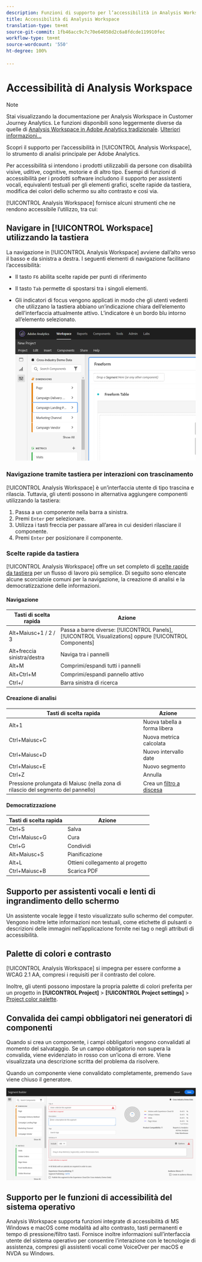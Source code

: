 ```yaml
---
description: Funzioni di supporto per l’accessibilità in Analysis Workspace
title: Accessibilità di Analysis Workspace
translation-type: tm+mt
source-git-commit: 1fb46acc9c7c70e64058d2c6a8fdcde119910fec
workflow-type: tm+mt
source-wordcount: '550'
ht-degree: 100%

---
```



# Accessibilità di Analysis Workspace

>[!NOTE]
>
>Stai visualizzando la documentazione per Analysis Workspace in Customer Journey Analytics. Le funzioni disponibili sono leggermente diverse da quelle di [Analysis Workspace in Adobe Analytics tradizionale](https://docs.adobe.com/content/help/it-IT/analytics/analyze/analysis-workspace/home.html). [Ulteriori informazioni...](/help/getting-started/cja-aa.md)

Scopri il supporto per l’accessibilità in [!UICONTROL Analysis Workspace], lo strumento di analisi principale per Adobe Analytics.

Per accessibilità si intendono i prodotti utilizzabili da persone con disabilità visive, uditive, cognitive, motorie e di altro tipo. Esempi di funzioni di accessibilità per i prodotti software includono il supporto per assistenti vocali, equivalenti testuali per gli elementi grafici, scelte rapide da tastiera, modifica dei colori dello schermo su alto contrasto e così via.

[!UICONTROL Analysis Workspace] fornisce alcuni strumenti che ne rendono accessibile l’utilizzo, tra cui:

## Navigare in [!UICONTROL Workspace] utilizzando la tastiera

La navigazione in [!UICONTROL Analysis Workspace] avviene dall’alto verso il basso e da sinistra a destra. I seguenti elementi di navigazione facilitano l’accessibilità:

* Il tasto `F6` abilita scelte rapide per punti di riferimento
* Il tasto `Tab` permette di spostarsi tra i singoli elementi.
* Gli indicatori di focus vengono applicati in modo che gli utenti vedenti che utilizzano la tastiera abbiano un’indicazione chiara dell’elemento dell’interfaccia attualmente attivo. L’indicatore è un bordo blu intorno all’elemento selezionato.

   ![Indicatore di focus](assets/focus-indicator.png)

### Navigazione tramite tastiera per interazioni con trascinamento

[!UICONTROL Analysis Workspace] è un’interfaccia utente di tipo trascina e rilascia. Tuttavia, gli utenti possono in alternativa aggiungere componenti utilizzando la tastiera:

1. Passa a un componente nella barra a sinistra.
1. Premi `Enter` per selezionare.
1. Utilizza i tasti freccia per passare all’area in cui desideri rilasciare il componente.
1. Premi `Enter` per posizionare il componente.

### Scelte rapide da tastiera

[!UICONTROL Analysis Workspace] offre un set completo di [scelte rapide da tastiera](/help/analysis-workspace/build-workspace-project/fa-shortcut-keys.md) per un flusso di lavoro più semplice. Di seguito sono elencate alcune scorciatoie comuni per la navigazione, la creazione di analisi e la democratizzazione delle informazioni.

#### Navigazione

| Tasti di scelta rapida | Azione |
|---|---|
| Alt+Maiusc+1 / 2 / 3 | Passa a barre diverse: [!UICONTROL Panels], [!UICONTROL Visualizations] oppure [!UICONTROL Components] |
| Alt+freccia sinistra/destra | Naviga tra i pannelli |
| Alt+M | Comprimi/espandi tutti i pannelli |
| Alt+Ctrl+M | Comprimi/espandi pannello attivo |
| Ctrl+/ | Barra sinistra di ricerca |

#### Creazione di analisi

| Tasti di scelta rapida | Azione |
|---|---|
| Alt+1 | Nuova tabella a forma libera |
| Ctrl+Maiusc+C | Nuova metrica calcolata |
| Ctrl+Maiusc+D | Nuovo intervallo date |
| Ctrl+Maiusc+E | Nuovo segmento |
| Ctrl+Z | Annulla |
| Pressione prolungata di Maiusc (nella zona di rilascio del segmento del pannello) | Crea un [filtro a discesa](https://docs.adobe.com/content/help/en/analytics-learn/tutorials/analysis-workspace/using-panels/using-drop-down-filters.html) |

#### Democratizzazione

| Tasti di scelta rapida | Azione |
|---|---|
| Ctrl+S | Salva |
| Ctrl+Maiusc+G | Cura |
| Ctrl+G | Condividi |
| Alt+Maiusc+S | Pianificazione |
| Alt+L | Ottieni collegamento al progetto |
| Ctrl+Maiusc+B | Scarica PDF |

## Supporto per assistenti vocali e lenti di ingrandimento dello schermo

Un assistente vocale legge il testo visualizzato sullo schermo del computer. Vengono inoltre lette informazioni non testuali, come etichette di pulsanti o descrizioni delle immagini nell’applicazione fornite nei tag o negli attributi di accessibilità.

## Palette di colori e contrasto

[!UICONTROL Analysis Workspace] si impegna per essere conforme a WCAG 2.1 AA, compresi i requisiti per il contrasto del colore.

Inoltre, gli utenti possono impostare la propria palette di colori preferita per un progetto in **[!UICONTROL Project]** > **[!UICONTROL Project settings]** > [Project color palette](/help/analysis-workspace/build-workspace-project/color-palettes.md).

## Convalida dei campi obbligatori nei generatori di componenti

Quando si crea un componente, i campi obbligatori vengono convalidati al momento del salvataggio. Se un campo obbligatorio non supera la convalida, viene evidenziato in rosso con un’icona di errore. Viene visualizzata una descrizione scritta del problema da risolvere.

Quando un componente viene convalidato completamente, premendo `Save` viene chiuso il generatore.

![Convalida non superata](assets/error-validation.png)

## Supporto per le funzioni di accessibilità del sistema operativo

Analysis Workspace supporta funzioni integrate di accessibilità di MS Windows e macOS come modalità ad alto contrasto, tasti permanenti e tempo di pressione/filtro tasti. Fornisce inoltre informazioni sull’interfaccia utente del sistema operativo per consentire l’interazione con le tecnologie di assistenza, compresi gli assistenti vocali come VoiceOver per macOS e NVDA su Windows.